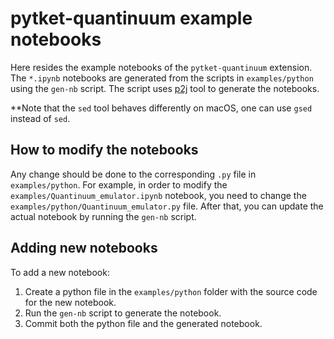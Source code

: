 # pytket-quantinuum example notebooks

Here resides the example notebooks of the `pytket-quantinuum` extension. The `*.ipynb` notebooks are generated from the scripts in `examples/python` using the `gen-nb` script. The script uses [p2j](https://github.com/remykarem/python2jupyter) tool to generate the notebooks.

**Note that the `sed` tool behaves differently on macOS, one can use `gsed` instead of `sed`.  

## How to modify the notebooks

Any change should be done to the corresponding `.py` file in `examples/python`. For example, in order to modify the `examples/Quantinuum_emulator.ipynb` notebook, you need to change the `examples/python/Quantinuum_emulator.py` file. After that, you can update the
actual notebook by running the `gen-nb` script.

## Adding new notebooks

To add a new notebook:
1. Create a python file in the `examples/python` folder with the source code for the new notebook.
2. Run the `gen-nb` script to generate the notebook.
3. Commit both the python file and the generated notebook.
